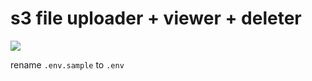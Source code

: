 # s3 file uploader + viewer + deleter 



![](https://i.imgur.com/guFDAcw.jpg)

rename `.env.sample` to `.env` 
